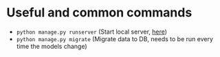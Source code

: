 # Useful and common commands

- `python manage.py runserver` (Start local server, [here](http://127.0.0.1:8000/))
- `python manage.py migrate` (Migrate data to DB, needs to be run every time the models change)

